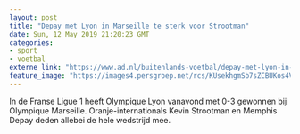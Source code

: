 ```yaml
---
layout: post
title: "Depay met Lyon in Marseille te sterk voor Strootman"
date: Sun, 12 May 2019 21:20:23 GMT
categories: 
- sport 
- voetbal 
externe_link: "https://www.ad.nl/buitenlands-voetbal/depay-met-lyon-in-marseille-te-sterk-voor-strootman~aeed0fce/"
feature_image: "https://images4.persgroep.net/rcs/KUsekhgmSb7sZCBUKos4V3DiXrQ/diocontent/148146314/_fitwidth/400/?appId=21791a8992982cd8da851550a453bd7f&quality=0.7"
---
```


In de Franse Ligue 1 heeft Olympique Lyon vanavond met 0-3 gewonnen bij Olympique Marseille. Oranje-internationals Kevin Strootman en Memphis Depay deden allebei de hele wedstrijd mee.
